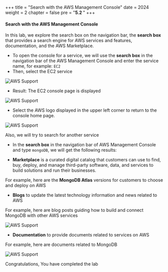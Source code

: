 +++
title = "Search with the AWS Management Console"
date = 2024
weight = 2
chapter = false
pre = "<b>5.2 </b>"
+++

#### Search with the AWS Management Console

In this lab, we explore the search box on the navigation bar, the **search box** that provides a search engine for AWS services and features, documentation, and the AWS Marketplace.

- To open the console for a service, we will use the **search box** in the navigation bar of the AWS Management Console and enter the service name, for example:
``` EC2 ```
- Then, select the EC2 service

![AWS Support](/images/5-console/5.2/1.png?width=90pc)

- Result: The EC2 console page is displayed

![AWS Support](/images/5-console/5.2/2.png?width=90pc)

- Select the AWS logo displayed in the upper left corner to return to the console home page.

![AWS Support](/images/5-console/5.2/3.png?width=90pc)

Also, we will try to search for another service

- In the **search box** in the navigation bar of AWS Management Console and type ```mongoDB```, we will get the following results:

- **Marketplace** is a curated digital catalog that customers can use to find, buy, deploy, and manage third-party software, data, and services to build solutions and run their businesses.

For example, here are the **MongoDB Atlas** versions for customers to choose and deploy on AWS

- **Blogs** to update the latest technology information and news related to AWS

For example, here are blog posts guiding how to build and connect MongoDB with other AWS services

![AWS Support](/images/5-console/5.2/4.png?width=90pc)

- **Documentation** to provide documents related to services on AWS

For example, here are documents related to MongoDB

![AWS Support](/images/5-console/5.2/5.png?width=90pc)

Congratulations, You have completed the lab